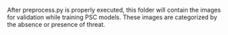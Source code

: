 After preprocess.py is properly executed, this folder
will contain the images for validation while training
PSC models. These images are categorized by the absence
or presence of threat. 
